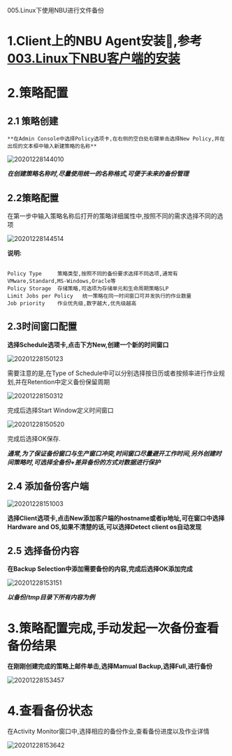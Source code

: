 005.Linux下使用NBU进行文件备份

# 1.Client上的NBU Agent安装,参考[003.Linux下NBU客户端的安装](https://github.com/KillianQi/Netbackup-Courese/blob/main/Veritas%20Technical%20Support/003.Linux下NBU客户端的安装.md)

# 2.策略配置

## 2.1 策略创建

    **在Admin Console中选择Policy选项卡,在右侧的空白处右键单击选择New Policy,并在出现的文本框中输入新建策略的名称**

![20201228144010](https://raw.githubusercontent.com/KillianQi/KillianQi-Killian-Private-Image/main/img/20201228144010.png)

***在创建策略名称时,尽量使用统一的名称格式,可便于未来的备份管理***

## 2.2策略配置

在第一步中输入策略名称后打开的策略详细属性中,按照不同的需求选择不同的选项

![20201228144514](https://raw.githubusercontent.com/KillianQi/KillianQi-Killian-Private-Image/main/img/20201228144514.png)

**说明:**
```

Policy Type     策略类型,按照不同的备份要求选择不同选项,通常有VMware,Standard,MS-Windows,Oracle等
Policy Storage  存储策略,可选项为存储单元和生命周期策略SLP
Limit Jobs per Policy   统一策略在同一时间窗口可并发执行的作业数量
Job priority    作业优先级,数字越大,优先级越高

```

## 2.3时间窗口配置

**选择Schedule选项卡,点击下方New,创建一个新的时间窗口**

![20201228150123](https://raw.githubusercontent.com/KillianQi/KillianQi-Killian-Private-Image/main/img/20201228150123.png)


需要注意的是,在Type of Schedule中可以分别选择按日历或者按频率进行作业规划,并在Retention中定义备份保留周期


![20201228150312](https://raw.githubusercontent.com/KillianQi/KillianQi-Killian-Private-Image/main/img/20201228150312.png)


完成后选择Start Window定义时间窗口

![20201228150520](https://raw.githubusercontent.com/KillianQi/KillianQi-Killian-Private-Image/main/img/20201228150520.png)

完成后选择OK保存.

***通常,为了保证备份窗口与生产窗口冲突,时间窗口尽量避开工作时间,另外创建时间策略时,可选择全备份+差异备份的方式对数据进行保护***


## 2.4 添加备份客户端

![20201228151003](https://raw.githubusercontent.com/KillianQi/KillianQi-Killian-Private-Image/main/img/20201228151003.png)


**选择Client选项卡,点击New添加客户端的hostname或者ip地址,可在窗口中选择Hardware and OS,如果不清楚的话,可以选择Detect client os自动发现**

## 2.5 选择备份内容

**在Backup Selection中添加需要备份的内容,完成后选择OK添加完成**

![20201228153151](https://raw.githubusercontent.com/KillianQi/KillianQi-Killian-Private-Image/main/img/20201228153151.png)

***以备份/tmp目录下所有内容为例***

# 3.策略配置完成,手动发起一次备份查看备份结果

**在刚刚创建完成的策略上邮件单击,选择Mamual Backup,选择Full,进行备份**

![20201228153457](https://raw.githubusercontent.com/KillianQi/KillianQi-Killian-Private-Image/main/img/20201228153457.png)

# 4.查看备份状态

在Activity Monitor窗口中,选择相应的备份作业,查看备份进度以及作业详情

![20201228153642](https://raw.githubusercontent.com/KillianQi/KillianQi-Killian-Private-Image/main/img/20201228153642.png)